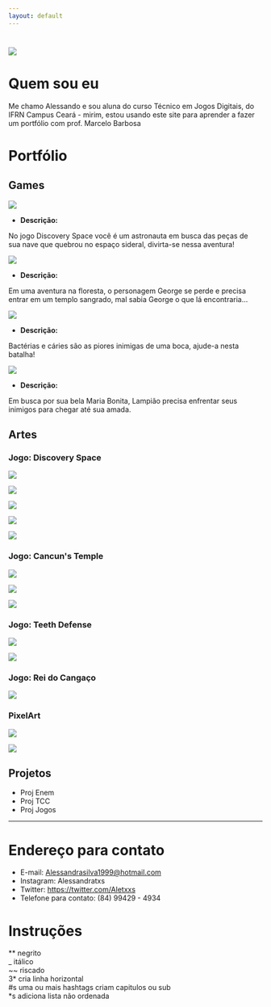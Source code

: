 ```yaml
---
layout: default
---
```

# ![](eupp.png) 

# Quem sou eu  
Me chamo Alessando e sou aluna do curso Técnico em Jogos Digitais, do IFRN Campus Ceará - mirim, estou usando este site para   aprender a fazer um portfólio com prof. Marcelo Barbosa  

# Portfólio

## Games

[![](discoveryspacep.png)](https://AlessandraTS.github.io/DiscoverySpace/)  

* **Descrição:**  

No jogo Discovery Space você é um astronauta em busca das peças de     
sua nave que quebrou no espaço sideral, divirta-se nessa aventura!  


[![](cancunsp.png)](https://AlessandraTS.github.io/CancunsTemple/)

* **Descrição:**  

Em uma aventura na floresta, o personagem George se perde e precisa   
entrar em um templo sangrado, mal sabia George o que lá encontraria...    


[![](teethDefensep.png)](https://alessandrats.github.io/TeethDefense/)

* **Descrição:**  

Bactérias e cáries são as piores inimigas de uma boca, ajude-a nesta batalha!  


[![](cangacop.png)](https://alessandrats.github.io/O%20Rei%20do%20Cangaco/)

* **Descrição:**  

Em busca por sua bela Maria Bonita, Lampião precisa enfrentar seus     
inimigos para chegar até sua amada.  


## Artes

### Jogo: Discovery Space
![](astronautap.png)

![](etp.png)

![](planeta1p.png)

![](planeta2p.png)

![](planeta3p.png)


### Jogo: Cancun's Temple
![](georgep.png)

![](faunop.png)

![](plantap.png)


### Jogo: Teeth Defense
![](dentep.png)

![](bocap.png)


### Jogo: Rei do Cangaço 
![](lampiaop.png)


### PixelArt
![](milhoGp.png)

![](cenouraGp.png)


## Projetos

* Proj Enem  
* Proj TCC  
* Proj Jogos  

* * *

# Endereço para contato
* E-mail:
 Alessandrasilva1999@hotmail.com 
* Instagram:
 Alessandratxs
* Twitter:
 https://twitter.com/Aletxxs
* Telefone para contato:
 (84) 99429 - 4934

# Instruções

** negrito  
_ itálico  
~~ riscado  
3* cria linha horizontal  
#s uma ou mais hashtags criam capitulos ou sub   
*s adiciona lista não ordenada  

